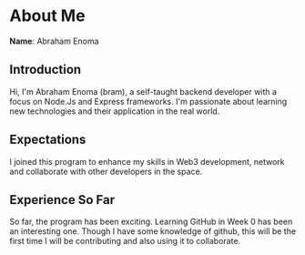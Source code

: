 # About Me

**Name**: Abraham Enoma

## Introduction
Hi, I'm Abraham Enoma (bram), a self-taught backend developer with a focus on Node.Js and Express frameworks. I'm passionate about learning new technologies and their application in the real world.

## Expectations
I joined this program to enhance my skills in Web3 development, network and collaborate with other developers in the space.

## Experience So Far
So far, the program has been exciting. Learning GitHub in Week 0 has been an interesting one. Though I have some knowledge of github, this will be the first time I will be contributing and also using it to collaborate.

